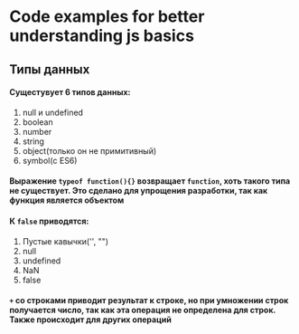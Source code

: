 # Code examples for better understanding js basics
## Типы данных
#### Сущестувует 6 типов данных:  
  1. null и undefined
  2. boolean
  3. number
  4. string
  5. object(только он не примитивный)
  6. symbol(с ES6)
#### Выражение `typeof function(){}` возвращает `function`, хоть такого типа не существует. Это сделано для упрощения разработки, так как функция является объектом
#### К `false` приводятся:
  1. Пустые кавычки('', "")
  2. null
  3. undefined
  4. NaN
  5. false
#### ` + ` со строками приводит результат к строке, но при умножении строк получается число, так как эта операция не определена для строк. Также происходит для других операций
